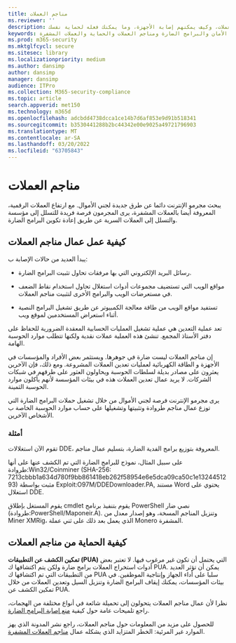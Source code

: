 ```yaml
---
title: مناجم العملات
ms.reviewer: ''
description: تعرف على عمال تعدين العملات، وكيف يمكنهم إصابة الأجهزة، وما يمكنك فعله لحماية نفسك.
keywords: الأمان والبرامج الضارة ومناجم العملات والحماية والعملات المشفرة
ms.prod: m365-security
ms.mktglfcycl: secure
ms.sitesec: library
ms.localizationpriority: medium
ms.author: dansimp
author: dansimp
manager: dansimp
audience: ITPro
ms.collection: M365-security-compliance
ms.topic: article
search.appverid: met150
ms.technology: m365d
ms.openlocfilehash: adcbdd4738dcca1ce14b7d6af853e9d91b518341
ms.sourcegitcommit: b3530441288b2bc44342e00e9025a49721796903
ms.translationtype: MT
ms.contentlocale: ar-SA
ms.lasthandoff: 03/20/2022
ms.locfileid: "63705843"
---
```

# <a name="coin-miners"></a>مناجم العملات

يبحث مجرمو الإنترنت دائما عن طرق جديدة لجني الأموال. مع ارتفاع العملات الرقمية، المعروفة أيضا بالعملات المشفرة، يرى المجرمون فرصة فريدة للتسلل إلى مؤسسة والتسلل إلى العملات السرية عن طريق إعادة تكوين البرامج الضارة.

## <a name="how-coin-miners-work"></a>كيفية عمل عمال مناجم العملات

يبدأ العديد من حالات الإصابة ب:

- رسائل البريد الإلكتروني التي بها مرفقات تحاول تثبيت البرامج الضارة.

- مواقع الويب التي تستضيف مجموعات أدوات استغلال تحاول استخدام نقاط الضعف في مستعرضات الويب والبرامج الأخرى لتثبيت مناجم العملات.

- تستفيد مواقع الويب من طاقة معالجة الكمبيوتر عن طريق تشغيل البرامج النصية أثناء استعراض المستخدمين لموقع ويب.

تعد عملية التعدين هي عملية تشغيل العمليات الحسابية المعقدة الضرورية للحفاظ على دفتر الأستاذ المجمع. تنشئ هذه العملية عملات نقدية ولكنها تتطلب موارد الحوسبة الهامة.

إن مناجم العملات ليست ضارة في جوهرها. ويستثمر بعض الأفراد والمؤسسات في الأجهزة و الطاقة الكهربائية لعمليات تعدين العملات المشروعة. ومع ذلك، فإن الآخرين يعثرون على مصادر بديلة لسلطات الحوسبة ويحاولون العثور على طرقهم في شبكات الشركات. لا يريد عمال تعدين العملات هذه في بيئات المؤسسة لأنهم يأكلون موارد الحوسبة الثمينة.

يرى مجرمو الإنترنت فرصة لجني الأموال من خلال تشغيل حملات البرامج الضارة التي توزع عمال مناجم طروادة وتثبيتها وتشغيلها على حساب موارد الحوسبة الخاصة ب الأشخاص الآخرين.

### <a name="examples"></a>أمثلة

تقوم الآن استغلالات DDE، المعروفة بتوزيع برامج الفدية الضارة، بتسليم عمال مناجم.

على سبيل المثال، نموذج للبرامج الضارة التي تم الكشف عنها على أنها طروادة:Win32/Coinminer (SHA-256: 7213cbbb1a634d780f9bb861418eb262f58954e6e5dca09ca50c1e1324451293) مثبت بواسطة Exploit:O97M/DDEDownloader.PA, مستند Word يحتوي على استغلال DDE.

يقوم المستغل بإطلاق cmdlet يقوم بتنفيذ برنامج PowerShell نصي ضار (طروادة:PowerShell/Maponeir.A). وتنزيل المناجم المسخة، وهو إصدار معدل من Miner XMRig، الذي يعمل بعد ذلك على ثني عملة Monero المشفرة.

## <a name="how-to-protect-against-coin-miners"></a>كيفية الحماية من مناجم العملات

**تمكين الكشف عن التطبيقات (PUA)** التي يحتمل أن تكون غير مرغوب فيها. لا تعتبر بعض أدوات استخراج العملات برامج ضارة ولكن يتم اكتشافها ك PUA. يمكن أن تؤثر العديد من التطبيقات التي تم اكتشافها ك PUA سلبا على أداء الجهاز وإنتاجية الموظفين. في بيئات المؤسسات، يمكنك إيقاف البرامج الضارة وتنزيل السيل وتعدين العملات من خلال تمكين الكشف عن PUA.

نظرا لأن عمال مناجم العملات يتحولون إلى تحميلة شائعة في أنواع مختلفة من الهجمات، راجع تلميحات عامة حول كيفية [منع إصابة البرامج الضارة](prevent-malware-infection.md).

للحصول على مزيد من المعلومات حول مناجم العملات، راجع نشر المدونة الذي يهز الموارد غير المرئية: الخطر المتزايد الذي يشكله عمال [مناجم العملات المشفرة](https://cloudblogs.microsoft.com/microsoftsecure/2018/03/13/invisible-resource-thieves-the-increasing-threat-of-cryptocurrency-miners/).

